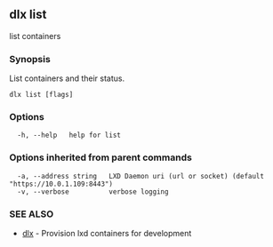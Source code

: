 ## dlx list

list containers

### Synopsis

List containers and their status.

```
dlx list [flags]
```

### Options

```
  -h, --help   help for list
```

### Options inherited from parent commands

```
  -a, --address string   LXD Daemon uri (url or socket) (default "https://10.0.1.109:8443")
  -v, --verbose          verbose logging
```

### SEE ALSO

* [dlx](/docs/cmd/dlx)	 - Provision lxd containers for development

